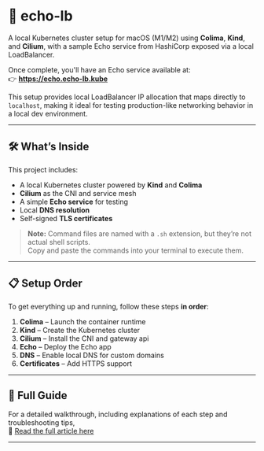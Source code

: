 # 🚀 echo-lb

A local Kubernetes cluster setup for macOS (M1/M2) using **Colima**, **Kind**, and **Cilium**, with a sample Echo service from HashiCorp exposed via a local LoadBalancer.

Once complete, you'll have an Echo service available at:  
👉 **https://echo.echo-lb.kube**

This setup provides local LoadBalancer IP allocation that maps directly to `localhost`, making it ideal for testing production-like networking behavior in a local dev environment.

---

## 🛠️ What’s Inside

This project includes:

- A local Kubernetes cluster powered by **Kind** and **Colima**
- **Cilium** as the CNI and service mesh
- A simple **Echo service** for testing
- Local **DNS resolution**
- Self-signed **TLS certificates**

> **Note:** Command files are named with a `.sh` extension, but they’re not actual shell scripts.  
> Copy and paste the commands into your terminal to execute them.

---

## 📋 Setup Order

To get everything up and running, follow these steps **in order**:

1. **Colima** – Launch the container runtime
2. **Kind** – Create the Kubernetes cluster
3. **Cilium** – Install the CNI and gateway api
4. **Echo** – Deploy the Echo app
5. **DNS** – Enable local DNS for custom domains
6. **Certificates** – Add HTTPS support

---

## 📖 Full Guide

For a detailed walkthrough, including explanations of each step and troubleshooting tips,  
📘 [Read the full article here](#)

---
